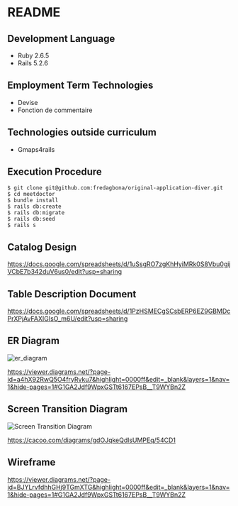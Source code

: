 # README

## Development Language

* Ruby 2.6.5
* Rails 5.2.6

## Employment Term Technologies

* Devise
* Fonction de commentaire

## Technologies outside curriculum

* Gmaps4rails

## Execution Procedure

```
$ git clone git@github.com:fredagbona/original-application-diver.git
$ cd meetdoctor
$ bundle install
$ rails db:create
$ rails db:migrate
$ rails db:seed
$ rails s
```



## Catalog Design

<https://docs.google.com/spreadsheets/d/1uSsgRO7zgKhHyiMRk0S8Vbu0gijVCbE7b342duV6us0/edit?usp=sharing>

## Table Description Document

<https://docs.google.com/spreadsheets/d/1PzHSMECgSCsbERP6EZ9GBMDcPrXPjAvFAXIGIsO_m6U/edit?usp=sharing>

## ER Diagram

![er_diagram](https://user-images.githubusercontent.com/67292489/137015450-26b7720f-52ef-4ecc-9065-14d4bb11e46c.png)


<https://viewer.diagrams.net/?page-id=a4hX92RwQ5O4fryRvku7&highlight=0000ff&edit=_blank&layers=1&nav=1&hide-pages=1#G1GA2Jdf9WpxGSTt6167EPsB__T9WYBn2Z>

## Screen Transition Diagram

![Screen Transition Diagram](https://cacoo.com/diagrams/gdOJqkeQdlsUMPEq-54CD1.png)

<https://cacoo.com/diagrams/gdOJqkeQdlsUMPEq/54CD1>

## Wireframe

<https://viewer.diagrams.net/?page-id=BJYLrvfdhhGHj9TGmXTG&highlight=0000ff&edit=_blank&layers=1&nav=1&hide-pages=1#G1GA2Jdf9WpxGSTt6167EPsB__T9WYBn2Z>